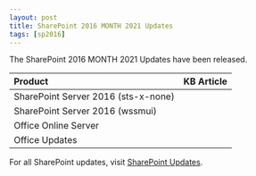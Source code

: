 ```yaml
---
layout: post
title: SharePoint 2016 MONTH 2021 Updates
tags: [sp2016]
---
```


The SharePoint 2016 MONTH 2021 Updates have been released.

|Product | KB Article |
|:--- |--- |
|SharePoint Server 2016 (sts-x-none) | |
|SharePoint Server 2016 (wssmui) | |
|Office Online Server | |
|Office Updates | |

For all SharePoint updates, visit [SharePoint Updates](https://sharepointupdates.com).